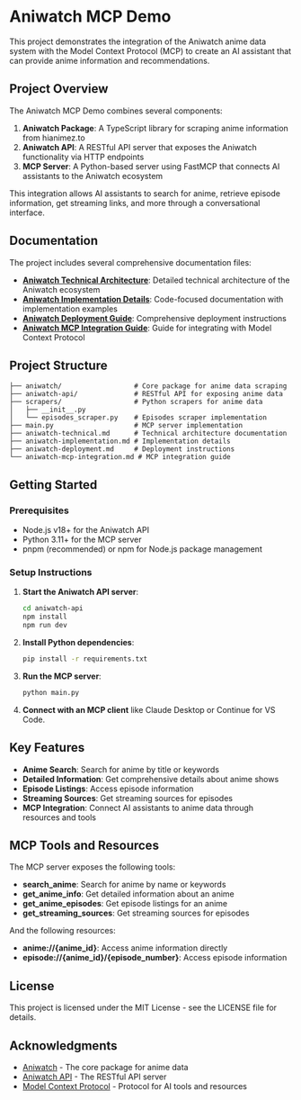 # Aniwatch MCP Demo

This project demonstrates the integration of the Aniwatch anime data system with the Model Context Protocol (MCP) to create an AI assistant that can provide anime information and recommendations.

## Project Overview

The Aniwatch MCP Demo combines several components:

1. **Aniwatch Package**: A TypeScript library for scraping anime information from hianimez.to
2. **Aniwatch API**: A RESTful API server that exposes the Aniwatch functionality via HTTP endpoints
3. **MCP Server**: A Python-based server using FastMCP that connects AI assistants to the Aniwatch ecosystem

This integration allows AI assistants to search for anime, retrieve episode information, get streaming links, and more through a conversational interface.

## Documentation

The project includes several comprehensive documentation files:

- [**Aniwatch Technical Architecture**](./aniwatch-technical.md): Detailed technical architecture of the Aniwatch ecosystem
- [**Aniwatch Implementation Details**](./aniwatch-implementation.md): Code-focused documentation with implementation examples
- [**Aniwatch Deployment Guide**](./aniwatch-deployment.md): Comprehensive deployment instructions
- [**Aniwatch MCP Integration Guide**](./aniwatch-mcp-integration.md): Guide for integrating with Model Context Protocol

## Project Structure

```
├── aniwatch/                  # Core package for anime data scraping
├── aniwatch-api/              # RESTful API for exposing anime data
├── scrapers/                  # Python scrapers for anime data
│   ├── __init__.py
│   └── episodes_scraper.py    # Episodes scraper implementation
├── main.py                    # MCP server implementation
├── aniwatch-technical.md      # Technical architecture documentation
├── aniwatch-implementation.md # Implementation details
├── aniwatch-deployment.md     # Deployment instructions
└── aniwatch-mcp-integration.md # MCP integration guide
```

## Getting Started

### Prerequisites

- Node.js v18+ for the Aniwatch API
- Python 3.11+ for the MCP server
- pnpm (recommended) or npm for Node.js package management

### Setup Instructions

1. **Start the Aniwatch API server**:

   ```bash
   cd aniwatch-api
   npm install
   npm run dev
   ```

2. **Install Python dependencies**:

   ```bash
   pip install -r requirements.txt
   ```

3. **Run the MCP server**:

   ```bash
   python main.py
   ```

4. **Connect with an MCP client** like Claude Desktop or Continue for VS Code.

## Key Features

- **Anime Search**: Search for anime by title or keywords
- **Detailed Information**: Get comprehensive details about anime shows
- **Episode Listings**: Access episode information
- **Streaming Sources**: Get streaming sources for episodes
- **MCP Integration**: Connect AI assistants to anime data through resources and tools

## MCP Tools and Resources

The MCP server exposes the following tools:

- **search_anime**: Search for anime by name or keywords
- **get_anime_info**: Get detailed information about an anime
- **get_anime_episodes**: Get episode listings for an anime
- **get_streaming_sources**: Get streaming sources for episodes

And the following resources:

- **anime://{anime_id}**: Access anime information directly
- **episode://{anime_id}/{episode_number}**: Access episode information

## License

This project is licensed under the MIT License - see the LICENSE file for details.

## Acknowledgments

- [Aniwatch](https://github.com/ghoshRitesh12/aniwatch) - The core package for anime data
- [Aniwatch API](https://github.com/ghoshRitesh12/aniwatch-api) - The RESTful API server
- [Model Context Protocol](https://modelcontextprotocol.io/) - Protocol for AI tools and resources

